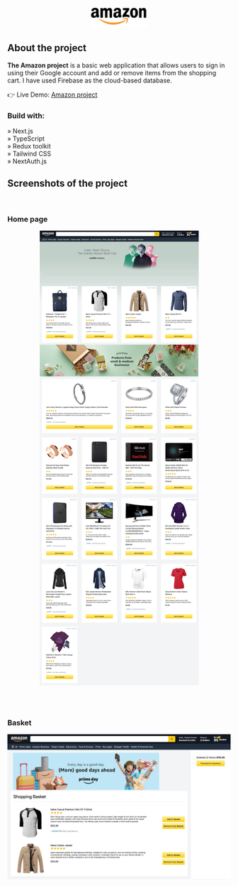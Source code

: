 <br>
<div align='center'><img style="width:25%" src='https://raw.githubusercontent.com/zdenekdev/amazon-project/main/assets/amazon-hub-title.png'/></div>
<h2>About the project</h2>

<p><b>The Amazon project</b> is a basic web application that allows users to sign in using their Google account and add or remove items from the shopping cart. I have used Firebase as the cloud-based database.
</p>

👉 Live Demo: <a href='https://amzn-project.vercel.app/'>Amazon project</a>

<h3>Build with:</h3>

» Next.js <br>
» TypeScript <br>
» Redux toolkit <br>
» Tailwind CSS <br>
» NextAuth.js <br>

<h2>Screenshots of the project</h2>

<br>

<h3>Home page</h3>

<div align='center'>
<img src='https://raw.githubusercontent.com/zdenekdev/portfolio/main/src/images/projects/amazon-project.png'/>
</div>

<br><br>

<h3>Basket</h3>

<div align='center'>
<img src='https://raw.githubusercontent.com/zdenekdev/portfolio/main/src/images/projects/amazon-project-basket.png'/>
</div>
